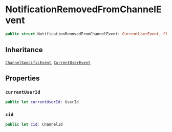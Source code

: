 # NotificationRemovedFromChannelEvent

``` swift
public struct NotificationRemovedFromChannelEvent: CurrentUserEvent, ChannelSpecificEvent 
```

## Inheritance

[`ChannelSpecificEvent`](/ChannelSpecificEvent), [`CurrentUserEvent`](/CurrentUserEvent)

## Properties

### `currentUserId`

``` swift
public let currentUserId: UserId
```

### `cid`

``` swift
public let cid: ChannelId
```
